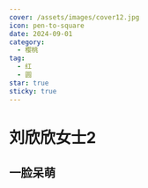 ```yaml
---
cover: /assets/images/cover12.jpg
icon: pen-to-square
date: 2024-09-01
category:
  - 樱桃
tag:
  - 红
  - 圆
star: true
sticky: true
---
```


# 刘欣欣女士2

## 一脸呆萌